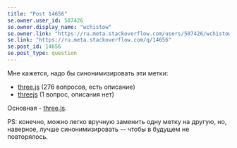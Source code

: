 ```yaml
---
title: "Post 14656"
se.owner.user_id: 507426
se.owner.display_name: "wchistow"
se.owner.link: "https://ru.meta.stackoverflow.com/users/507426/wchistow"
se.link: "https://ru.meta.stackoverflow.com/q/14656"
se.post_id: 14656
se.post_type: question
---
```

<p>Мне кажется, надо бы синонимизировать эти метки:</p>
<ul>
<li><a href="https://ru.stackoverflow.com/questions/tagged/three.js" class="s-tag post-tag" title="показать вопросы с меткой [three.js]" aria-label="показать вопросы с меткой [three.js]" rel="tag" aria-labelledby="tag-three.js-tooltip-container" data-tag-menu-origin="Unknown">three.js</a> (276 вопросов, есть описание)</li>
<li><a href="https://ru.stackoverflow.com/questions/tagged/threejs" class="s-tag post-tag" title="показать вопросы с меткой [threejs]" aria-label="показать вопросы с меткой [threejs]" rel="tag" aria-labelledby="tag-threejs-tooltip-container" data-tag-menu-origin="Unknown">threejs</a> (1 вопрос, описания нет)</li>
</ul>
<p>Основная - <a href="https://ru.stackoverflow.com/questions/tagged/three.js" class="s-tag post-tag" title="показать вопросы с меткой [three.js]" aria-label="показать вопросы с меткой [three.js]" rel="tag" aria-labelledby="tag-three.js-tooltip-container" data-tag-menu-origin="Unknown">three.js</a>.</p>
<p>PS: конечно, можно легко вручную заменить одну метку на другую, но, наверное, лучше синонимизировать -- чтобы в будущем не повторялось.</p>
